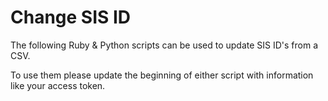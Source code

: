 # Change SIS ID
The following Ruby & Python scripts can be used to update SIS ID's from a CSV.

To use them please update the beginning of either script with information like your access token.
